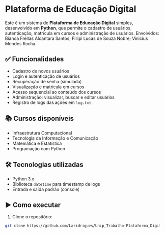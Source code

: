 # Plataforma de Educação Digital

Este é um sistema de **Plataforma de Educação Digital** simples, desenvolvido em **Python**, que permite o cadastro de usuários, autenticação, matrícula em cursos e administração de usuários.
Envolvidos: Bianca Freitas Alcantara Santos; Fillipi Lucas de Souza Nobre; Vinicius Mendes Rocha.

## ✅ Funcionalidades

- Cadastro de novos usuários
- Login e autenticação de usuários
- Recuperação de senha (simulada)
- Visualização e matrícula em cursos
- Acesso sequencial ao conteúdo dos cursos
- Administração: visualizar, buscar e editar usuários
- Registro de logs das ações em `log.txt`

## 📚 Cursos disponíveis

- Infraestrutura Computacional
- Tecnologia da Informação e Comunicação
- Matemática e Estatística
- Programação com Python

## 🛠️ Tecnologias utilizadas

- Python 3.x
- Biblioteca `datetime` para timestamp de logs
- Entrada e saída padrão (console)

## ▶️ Como executar

1. Clone o repositório:

```bash
git clone https://github.com/Laridrigues/Unip_Trabalho-Plataforma_Digital.git
